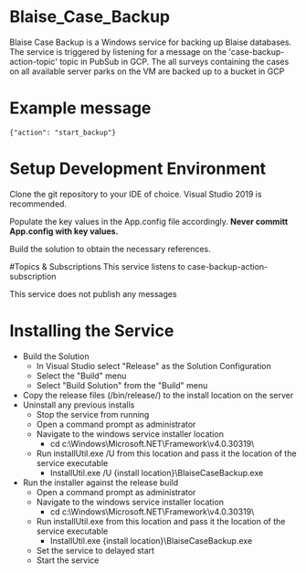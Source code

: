 # Blaise_Case_Backup

Blaise Case Backup is a Windows service for backing up Blaise databases. The service is triggered by listening for a message on the 'case-backup-action-topic' topic in PubSub in GCP. The all surveys containing the cases
on all available server parks on the VM are backed up to a bucket in GCP

# Example message
```
{"action": "start_backup"}
```

# Setup Development Environment

Clone the git repository to your IDE of choice. Visual Studio 2019 is recommended.

Populate the key values in the App.config file accordingly. **Never committ App.config with key values.**

Build the solution to obtain the necessary references.

#Topics & Subscriptions
This service listens to case-backup-action-subscription

This service does not publish any messages

# Installing the Service

  - Build the Solution
    - In Visual Studio select "Release" as the Solution Configuration
    - Select the "Build" menu
    - Select "Build Solution" from the "Build" menu
  - Copy the release files (/bin/release/) to the install location on the server
  - Uninstall any previous installs
    - Stop the service from running
    - Open a command prompt as administrator
    - Navigate to the windows service installer location
      - cd c:\Windows\Microsoft.NET\Framework\v4.0.30319\
    - Run installUtil.exe /U from this location and pass it the location of the service executable
      - InstallUtil.exe /U {install location}\BlaiseCaseBackup.exe
  - Run the installer against the release build
    - Open a command prompt as administrator
    - Navigate to the windows service installer location
      - cd c:\Windows\Microsoft.NET\Framework\v4.0.30319\
    - Run installUtil.exe from this location and pass it the location of the service executable
      - InstallUtil.exe {install location}\BlaiseCaseBackup.exe
    - Set the service to delayed start
    - Start the service
